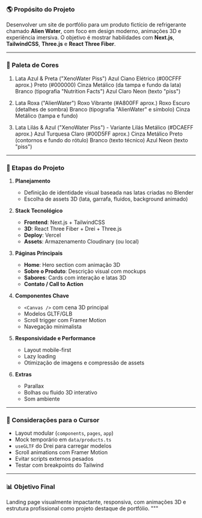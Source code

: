 ### 🌎 Propósito do Projeto
Desenvolver um site de portfólio para um produto fictício de refrigerante chamado **Alien Water**, com foco em design moderno, animações 3D e experiência imersiva. O objetivo é mostrar habilidades com **Next.js**, **TailwindCSS**, **Three.js** e **React Three Fiber**.

---

### 🎨 Paleta de Cores

1. Lata Azul & Preta ("XenoWater Piss")
Azul Ciano Elétrico (#00CFFF aprox.)
Preto (#000000)
Cinza Metálico (da tampa e fundo da lata)
Branco (tipografia "Nutrition Facts")
Azul Claro Neon (texto "piss")

2. Lata Roxa ("AlienWater")
Roxo Vibrante (#A800FF aprox.)
Roxo Escuro (detalhes de sombra)
Branco (tipografia "AlienWater" e símbolo)
Cinza Metálico (tampa e fundo)

3. Lata Lilás & Azul ("XenoWater Piss") - Variante
Lilás Metálico (#DCAEFF aprox.)
Azul Turquesa Claro (#00D5FF aprox.)
Cinza Metálico
Preto (contornos e fundo do rótulo)
Branco (texto técnico)
Azul Neon (texto "piss")

---

### 📅 Etapas do Projeto

1. **Planejamento**
   - Definição de identidade visual baseada nas latas criadas no Blender
   - Escolha de assets 3D (lata, garrafa, fluidos, background animado)

2. **Stack Tecnológico**
   - **Frontend**: Next.js + TailwindCSS
   - **3D**: React Three Fiber + Drei + Three.js
   - **Deploy**: Vercel
   - **Assets**: Armazenamento Cloudinary (ou local)

3. **Páginas Principais**
   - **Home**: Hero section com animação 3D
   - **Sobre o Produto**: Descrição visual com mockups
   - **Sabores**: Cards com interação e latas 3D
   - **Contato / Call to Action**

4. **Componentes Chave**
   - `<Canvas />` com cena 3D principal
   - Modelos GLTF/GLB
   - Scroll trigger com Framer Motion
   - Navegação minimalista

5. **Responsividade e Performance**
   - Layout mobile-first
   - Lazy loading
   - Otimização de imagens e compressão de assets

6. **Extras**
   - Parallax
   - Bolhas ou fluido 3D interativo
   - Som ambiente

---

### 📒 Considerações para o Cursor

- Layout modular (`components`, `pages`, `app`)
- Mock temporário em `data/products.ts`
- `useGLTF` do Drei para carregar modelos
- Scroll animations com Framer Motion
- Evitar scripts externos pesados
- Testar com breakpoints do Tailwind

---

### 📊 Objetivo Final
Landing page visualmente impactante, responsiva, com animações 3D e estrutura profissional como projeto destaque de portfólio.
"""